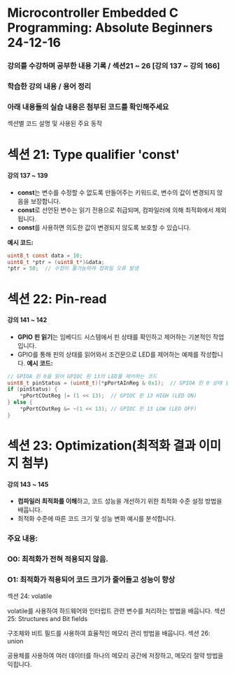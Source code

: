 # Microcontroller Embedded C Programming: Absolute Beginners 24-12-16

### 강의를 수강하며 공부한 내용 기록 / 섹션21 ~ 26 [강의 137 ~ 강의 166]

### 학습한 강의 내용 / 용어 정리  
### 아래 내용들의 실습 내용은 첨부된 코드를 확인해주세요

섹션별 코드 설명 및 사용된 주요 동작

# 섹션 21: Type qualifier 'const'  
#### 강의 137 ~ 139
- **const**는 변수를 수정할 수 없도록 만들어주는 키워드로, 변수의 값이 변경되지 않음을 보장합니다.
- **const**로 선언된 변수는 읽기 전용으로 취급되며, 컴파일러에 의해 최적화에서 제외됩니다.
- **const**를 사용하면 의도한 값이 변경되지 않도록 보호할 수 있습니다.

**예시 코드:**
```c
uint8_t const data = 10;
uint8_t *ptr = (uint8_t*)&data;
*ptr = 50;  // 수정이 불가능하여 컴파일 오류 발생
```

# 섹션 22: Pin-read
#### 강의 141 ~ 142
- **GPIO 핀 읽기**는 임베디드 시스템에서 핀 상태를 확인하고 제어하는 기본적인 작업입니다.
- GPIO를 통해 핀의 상태를 읽어와서 조건문으로 LED를 제어하는 예제를 작성합니다.
**예시 코드:**
```c
// GPIOA 핀 0을 읽어 GPIOC 핀 13의 LED를 제어하는 코드
uint8_t pinStatus = (uint8_t)(*pPortAInReg & 0x1);  // GPIOA 핀 0 상태 읽기
if (pinStatus) {
    *pPortCOutReg |= (1 << 13);  // GPIOC 핀 13 HIGH (LED ON)
} else {
    *pPortCOutReg &= ~(1 << 13); // GPIOC 핀 13 LOW (LED OFF)
}
```
# 섹션 23: Optimization(최적화 결과 이미지 첨부)
#### 강의 143 ~ 145
- **컴파일러 최적화를 이해**하고, 코드 성능을 개선하기 위한 최적화 수준 설정 방법을 배웁니다.
- 최적화 수준에 따른 코드 크기 및 성능 변화 예시를 분석합니다.
### 주요 내용:
### O0: 최적화가 전혀 적용되지 않음.
### O1: 최적화가 적용되어 코드 크기가 줄어들고 성능이 향상

섹션 24: volatile

volatile를 사용하여 하드웨어와 인터럽트 관련 변수를 처리하는 방법을 배웁니다.
섹션 25: Structures and Bit fields

구조체와 비트 필드를 사용하여 효율적인 메모리 관리 방법을 배웁니다.
섹션 26: union

공용체를 사용하여 여러 데이터를 하나의 메모리 공간에 저장하고, 메모리 절약 방법을 익힙니다.
